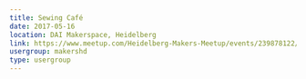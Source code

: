 ```yaml
---
title: Sewing Café
date: 2017-05-16
location: DAI Makerspace, Heidelberg
link: https://www.meetup.com/Heidelberg-Makers-Meetup/events/239878122/
usergroup: makershd
type: usergroup
---
```

